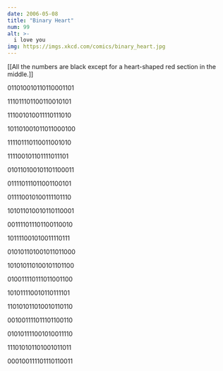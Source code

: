 ```yaml
---
date: 2006-05-08
title: "Binary Heart"
num: 99
alt: >-
  i love you
img: https://imgs.xkcd.com/comics/binary_heart.jpg
---
```

[[All the numbers are black except for a heart-shaped red section in the middle.]]

011010010110110001101

111011101100110010101

111001010011110111010

101101001011011000100

111101110110011001010

111100101101111011101

010110100101101100011

011110111011001100101

011110010100111101110

101011010010110110001

001111011101100110010

101111001010011110111

010101101001011011000

101010110100101101100

010011110111011001100

101011110010110111101

110101011010010110110

001001111011101100110

010101111001010011110

111010101101001011011

000100111101110110011

